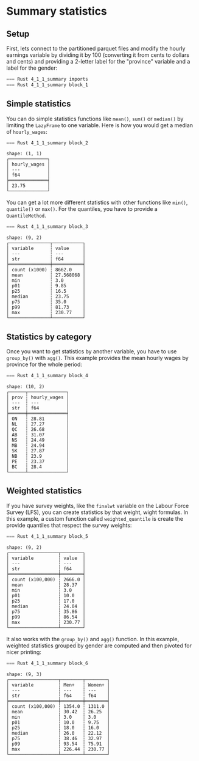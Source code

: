 # Summary statistics



## Setup

First, lets connect to the partitioned parquet files and modify the hourly earnings variable by dividing it by 100 (converting it from cents to dollars and cents) and providing a 2-letter label for the "province" variable and a label for the gender:

```rust
=== Rust 4_1_1_summary imports
=== Rust 4_1_1_summary block_1
```

## Simple statistics

You can do simple statistics functions like `mean()`, `sum()` or `median()` by limiting the `LazyFrame` to one variable. Here is how you would get a median of `hourly_wages`:

```rust
=== Rust 4_1_1_summary block_2
```

```
shape: (1, 1)
┌──────────────┐
│ hourly_wages │
│ ---          │
│ f64          │
╞══════════════╡
│ 23.75        │
└──────────────┘
```

You can get a lot more different statistics with other functions like `min()`, `quantile()` or `max()`. For the quantiles, you have to provide a `QuantileMethod`.

```rust
=== Rust 4_1_1_summary block_3
```

```
shape: (9, 2)
┌───────────────┬───────────┐
│ variable      ┆ value     │
│ ---           ┆ ---       │
│ str           ┆ f64       │
╞═══════════════╪═══════════╡
│ count (x1000) ┆ 8662.0    │
│ mean          ┆ 27.568068 │
│ min           ┆ 3.0       │
│ p01           ┆ 9.85      │
│ p25           ┆ 16.5      │
│ median        ┆ 23.75     │
│ p75           ┆ 35.0      │
│ p99           ┆ 81.73     │
│ max           ┆ 230.77    │
└───────────────┴───────────┘
```


## Statistics by category

Once you want to get statistics by another variable, you have to use `group_by()` with `agg()`. This example provides the mean hourly wages by province for the whole period:

```rust
=== Rust 4_1_1_summary block_4
```

```
shape: (10, 2)
┌──────┬──────────────┐
│ prov ┆ hourly_wages │
│ ---  ┆ ---          │
│ str  ┆ f64          │
╞══════╪══════════════╡
│ ON   ┆ 28.81        │
│ NL   ┆ 27.27        │
│ QC   ┆ 26.68        │
│ AB   ┆ 31.07        │
│ NS   ┆ 24.49        │
│ MB   ┆ 24.94        │
│ SK   ┆ 27.87        │
│ NB   ┆ 23.9         │
│ PE   ┆ 23.37        │
│ BC   ┆ 28.4         │
└──────┴──────────────┘
```

## Weighted statistics

If you have survey weights, like the `finalwt` variable on the Labour Force Survey (LFS), you can create statistics by that weight, wight formulas. In this example, a custom function called `weighted_quantile` is create the provide quantiles that respect the survey weights:

```rust
=== Rust 4_1_1_summary block_5
```

```
shape: (9, 2)
┌──────────────────┬────────┐
│ variable         ┆ value  │
│ ---              ┆ ---    │
│ str              ┆ f64    │
╞══════════════════╪════════╡
│ count (x100,000) ┆ 2666.0 │
│ mean             ┆ 28.37  │
│ min              ┆ 3.0    │
│ p01              ┆ 10.0   │
│ p25              ┆ 17.0   │
│ median           ┆ 24.04  │
│ p75              ┆ 35.86  │
│ p99              ┆ 86.54  │
│ max              ┆ 230.77 │
└──────────────────┴────────┘
```

It also works with the `group_by()` and `agg()` function. In this example, weighted statistics grouped by gender are computed and then pivoted for nicer printing:

```rust
=== Rust 4_1_1_summary block_6
```

```
shape: (9, 3)
┌──────────────────┬────────┬────────┐
│ variable         ┆ Men+   ┆ Women+ │
│ ---              ┆ ---    ┆ ---    │
│ str              ┆ f64    ┆ f64    │
╞══════════════════╪════════╪════════╡
│ count (x100,000) ┆ 1354.0 ┆ 1311.0 │
│ mean             ┆ 30.42  ┆ 26.25  │
│ min              ┆ 3.0    ┆ 3.0    │
│ p01              ┆ 10.0   ┆ 9.75   │
│ p25              ┆ 18.0   ┆ 16.0   │
│ median           ┆ 26.0   ┆ 22.12  │
│ p75              ┆ 38.46  ┆ 32.97  │
│ p99              ┆ 93.54  ┆ 75.91  │
│ max              ┆ 226.44 ┆ 230.77 │
└──────────────────┴────────┴────────┘
```